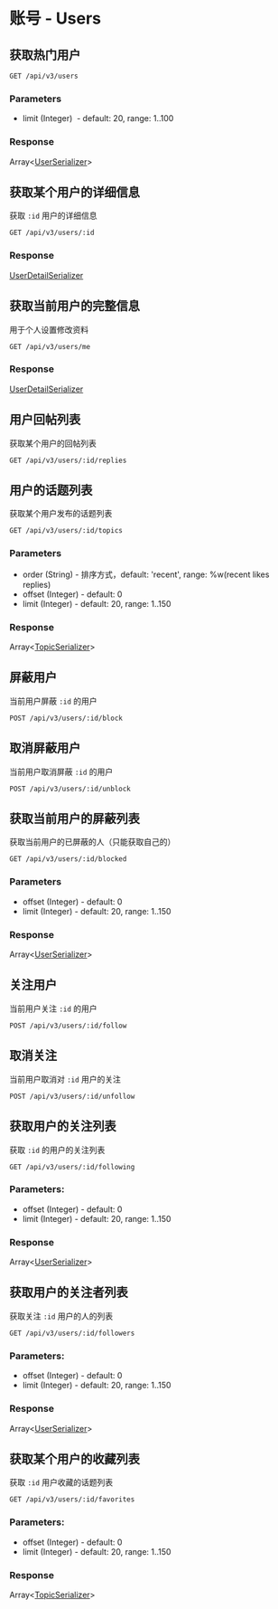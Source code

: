 # 账号 - Users

## 获取热门用户

```markup
GET /api/v3/users
```

### Parameters

* limit (Integer)  - default: 20, range: 1..100

### Response

Array<[UserSerializer](/ruby-china/api/UserSerializer.md)>

## 获取某个用户的详细信息

获取 `:id` 用户的详细信息

```markup
GET /api/v3/users/:id
```

### Response

[UserDetailSerializer](/ruby-china/api/UserDetailSerializer.md)

## 获取当前用户的完整信息

用于个人设置修改资料

```markup
GET /api/v3/users/me
```

### Response

[UserDetailSerializer](/ruby-china/api/UserDetailSerializer.md)

## 用户回帖列表

获取某个用户的回帖列表

```markup
GET /api/v3/users/:id/replies
```

## 用户的话题列表

获取某个用户发布的话题列表

```markup
GET /api/v3/users/:id/topics
```

### Parameters

* order (String) - 排序方式，default: 'recent', range: %w(recent likes replies)
* offset (Integer) - default: 0
* limit (Integer) - default: 20, range: 1..150

### Response

Array<[TopicSerializer](/ruby-china/api/TopicSerializer.md)>

## 屏蔽用户

当前用户屏蔽 `:id` 的用户

```markup
POST /api/v3/users/:id/block
```

## 取消屏蔽用户

当前用户取消屏蔽 `:id` 的用户

```markup
POST /api/v3/users/:id/unblock
```

## 获取当前用户的屏蔽列表

获取当前用户的已屏蔽的人（只能获取自己的）

```markup
GET /api/v3/users/:id/blocked
```

### Parameters

* offset (Integer) - default: 0
* limit (Integer) - default: 20, range: 1..150

### Response

Array<[UserSerializer](/ruby-china/api/UserSerializer.md)>

## 关注用户

当前用户关注 `:id` 的用户

```markup
POST /api/v3/users/:id/follow
```

## 取消关注

当前用户取消对 `:id` 用户的关注

```markup
POST /api/v3/users/:id/unfollow
```

## 获取用户的关注列表

获取 `:id` 的用户的关注列表

```markup
GET /api/v3/users/:id/following
```

### Parameters:

* offset (Integer) - default: 0
* limit (Integer) - default: 20, range: 1..150

### Response

Array<[UserSerializer](/ruby-china/api/UserSerializer.md)>

## 获取用户的关注者列表

获取关注 `:id` 用户的人的列表

```markup
GET /api/v3/users/:id/followers
```

### Parameters:

* offset (Integer) - default: 0
* limit (Integer) - default: 20, range: 1..150

### Response

Array<[UserSerializer](/ruby-china/api/UserSerializer.md)>

## 获取某个用户的收藏列表

获取 `:id` 用户收藏的话题列表

```markup
GET /api/v3/users/:id/favorites
```

### Parameters:

* offset (Integer) - default: 0
* limit (Integer) - default: 20, range: 1..150

### Response

Array<[TopicSerializer](/ruby-china/api/TopicSerializer.md)>

